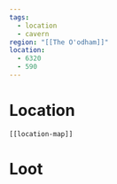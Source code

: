 ```yaml
---
tags:
  - location
  - cavern
region: "[[The O'odham]]"
location:
  - 6320
  - 590
---
```

# Location
```meta-bind-embed
[[location-map]]
```
# Loot
